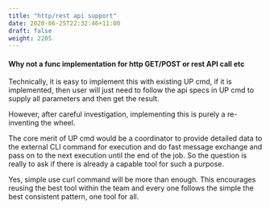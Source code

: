 ```yaml
---
title: "http/rest api support"
date: 2020-06-25T22:32:46+11:00
draft: false
weight: 2205
---
```


#### Why not a func implementation for http GET/POST or rest API call etc

Technically, it is easy to implement this with existing UP cmd, if it is implemented, then user will just need to follow the api specs in UP cmd to supply all parameters and then get the result.

However, after careful investigation, implementing this is purely a re-inventing the wheel.

The core merit of UP cmd would be a coordinator to provide detailed data to the external CLI command for execution and do fast message exchange and pass on to the next execution until the end of the job. So the question is really to ask if there is already a capable tool for such a purpose.

Yes, simple use curl command will be more than enough. This encourages reusing the best tool within the team and every one follows the simple the best consistent pattern, one tool for all.       
